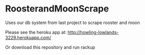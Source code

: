 RoosterandMoonScrape
====================

Uses our db system from last project to scrape rooster and moon

Please see the heroku app at: http://howling-lowlands-3229.herokuapp.com/

Or download this repository and run rackup 
